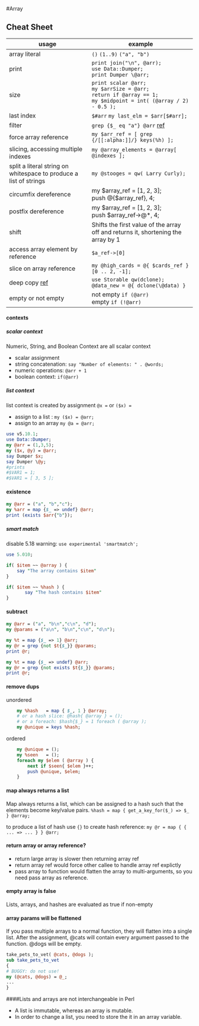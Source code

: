 #Array

## Cheat Sheet

|usage|example|
| ------------- | ------------- |
|array literal  | `()` `(1..9)` `("a", "b")`  |
|print | `print join("\n", @arr);` <br> `use Data::Dumper;` <br> `print Dumper \@arr;` |
|size| `print scalar @arr;` <br> `my $arrSize = @arr;` <br> `return if @array == 1;` <br> `my $midpoint = int( (@array / 2) - 0.5 );`|
|last index| `$#arr` `my last_elm = $arr[$#arr];`|
|filter| `grep {$_ eq "a"} @arr` [ref](http://perldoc.perl.org/functions/grep.html)|
|force array reference|	`my $arr_ref = [ grep {/[[:alpha:]]/} keys(%h) ];`|
|slicing, accessing multiple indexes| `my @array_elements = @array[ @indexes ];`|
|split a literal string on whitespace to produce a list of strings|`my @stooges = qw( Larry Curly);`|
|circumfix dereference|my $array_ref = [1, 2, 3]; <br> push @{$array_ref}, 4;|
|postfix dereference|my $array_ref = [1, 2, 3]; <br> push $array_ref->@*, 4;|
|shift| Shifts the first value of the array off and returns it, shortening the array by 1|
|access array element by reference| `$a_ref->[0]`|
|slice on array reference|`my @high_cards = @{ $cards_ref }[0 .. 2, -1];`|
|deep copy [ref](http://perldoc.perl.org/perlfaq4.html#How-do-I-print-out-or-copy-a-recursive-data-structure%3f)|`use Storable qw(dclone);` <br> `@data_new = @{ dclone(\@data) }`|
|empty or not empty| not empty `if (@arr)` <br> empty `if (!@arr)`|

#### contexts
##### scalar context
Numeric, String, and Boolean Context are all scalar context
- scalar assignment
- string concatenation: `say "Number of elements: " . @words;`
- numeric operations:  `@arr + 1`
- boolean context: `if(@arr)`
##### list context
list context is created by assignment `@x =` or `($x) =`
- assign to a list : `my ($x) = @arr;`
- assign to an array `my @a = @arr;`

```perl
use v5.10.1;
use Data::Dumper;
my @arr = (1,3,5);
my ($x, @y) = @arr;
say Dumper $x;
say Dumper \@y;
#prints
#$VAR1 = 1;
#$VAR1 = [ 3, 5 ];
```

#### existence

```perl
my @arr = ("a", "b","c");
my %arr = map {$_ => undef} @arr;
print (exists $arr{"b"});
```

##### smart match
disable 5.18 warning: `use experimental 'smartmatch';`
```perl
use 5.010;

if( $item ~~ @array ) {
	say "The array contains $item"
}

if( $item ~~ %hash ) {
       say "The hash contains $item"
}
```

#### subtract

```perl
my @arr = ("a", "b\n","c\n", "d");
my @params = ("a\n", "b\n","c\n", "d\n");

my %t = map {$_ => 1} @arr;
my @r = grep {not $t{$_}} @params;
print @r;

my %t = map {$_ => undef} @arr;
my @r = grep {not exists $t{$_}} @params;
print @r;
```

#### remove dups
unordered

```perl
    my %hash   = map { $_, 1 } @array;
    # or a hash slice: @hash{ @array } = ();
    # or a foreach: $hash{$_} = 1 foreach ( @array );
    my @unique = keys %hash;
```

ordered

```perl
    my @unique = ();
    my %seen   = ();
    foreach my $elem ( @array ) {
        next if $seen{ $elem }++;
        push @unique, $elem;
    }
  ```

#### map always returns a list
Map always returns a list, which can be assigned to a hash such
that the elements become key/value pairs. 
`%hash = map { get_a_key_for($_) => $_ } @array;`

to produce a list of hash use `{}` to create hash reference:
`my @r = map { { ... => ... } } @arr;`

#### return array or array reference?
- return large array is slower then returning array ref
- return array ref would force other callee to handle array ref explictly 
- pass array to function would flatten the array to multi-arguments, so you need pass array as reference.

#### empty array is false
Lists, arrays, and hashes are evaluated as true if non-empty

#### array params will be flattened
If you pass multiple arrays to a normal function, they will flatten into a single list.
After the assignment, @cats will contain every argument passed to the function.@dogs will be empty.

```perl
take_pets_to_vet( @cats, @dogs );sub take_pets_to_vet{# BUGGY: do not use!my (@cats, @dogs) = @_;...}
```

####Lists and arrays are not interchangeable in Perl
- A list is immutable, whereas an array is mutable. 
- In order to change a list, you need to store the it in an array variable.
